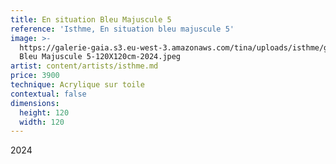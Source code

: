 ```yaml
---
title: En situation Bleu Majuscule 5
reference: 'Isthme, En situation bleu majuscule 5'
image: >-
  https://galerie-gaia.s3.eu-west-3.amazonaws.com/tina/uploads/isthme/galerie-gaia-isthme-ES
  Bleu Majuscule 5-120X120cm-2024.jpeg
artist: content/artists/isthme.md
price: 3900
technique: Acrylique sur toile
contextual: false
dimensions:
  height: 120
  width: 120
---
```


2024
